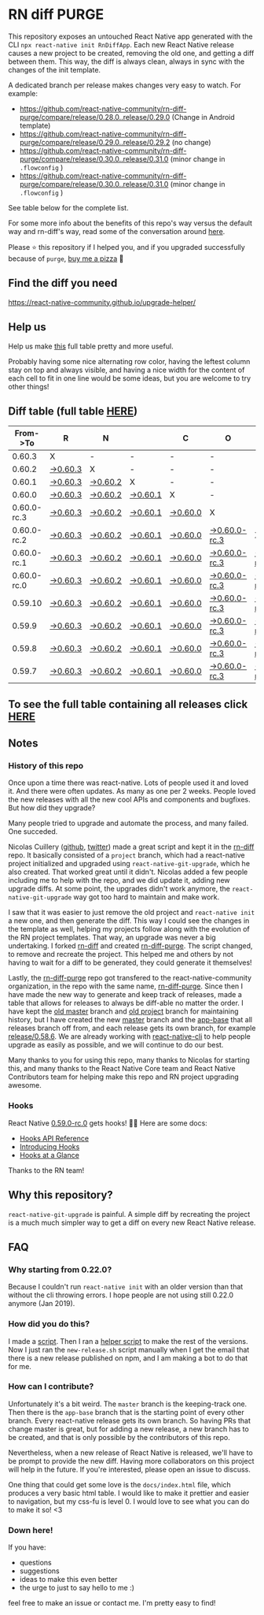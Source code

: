 # RN diff PURGE

This repository exposes an untouched React Native app generated with the CLI
`npx react-native init RnDiffApp`. Each new React Native release causes a new project to be created, removing the old one, and getting a diff between them. This way, the diff is always clean, always in sync with the changes of the init template.

A dedicated branch per release makes changes very easy
to watch. For example:

* https://github.com/react-native-community/rn-diff-purge/compare/release/0.28.0..release/0.29.0
(Change in Android template)
* https://github.com/react-native-community/rn-diff-purge/compare/release/0.29.0..release/0.29.2
(no change)
* https://github.com/react-native-community/rn-diff-purge/compare/release/0.30.0..release/0.31.0
(minor change in `.flowconfig` )
* https://github.com/react-native-community/rn-diff-purge/compare/release/0.30.0..release/0.31.0
(minor change in `.flowconfig` )

See table below for the complete list.

For some more info about the benefits of this repo's way versus the default way and rn-diff's way, read some of the conversation around [here](https://github.com/react-native-community/discussions-and-proposals/issues/68#issuecomment-452227478).

Please :star: this repository if I helped you, and if you upgraded successfully because of `purge`, [buy me a pizza](https://www.buymeacoffee.com/DGWwHVZ4s) :pizza:

## Find the diff you need
https://react-native-community.github.io/upgrade-helper/

## Help us
Help us make [this](https://react-native-community.github.io/rn-diff-purge) full table pretty and more useful.

Probably having some nice alternating row color, having the leftest column stay on top and always visible, and having a nice width for the content of each cell to fit in one line would be some ideas, but you are welcome to try other things!

## Diff table (full table [HERE](https://react-native-community.github.io/rn-diff-purge/))

| From->To    | R                                                                                                               | N                                                                                                               |                                                                                                                 | C                                                                                                               | O                                                                                                                         | R                                                                                                                         | E                                                                                                                         |                                                                                                                       | T                                                                                                            | E                                                                                                          | A                                                                                                          | M   |
| ----------- | --------------------------------------------------------------------------------------------------------------- | --------------------------------------------------------------------------------------------------------------- | --------------------------------------------------------------------------------------------------------------- | --------------------------------------------------------------------------------------------------------------- | ------------------------------------------------------------------------------------------------------------------------- | ------------------------------------------------------------------------------------------------------------------------- | ------------------------------------------------------------------------------------------------------------------------- | --------------------------------------------------------------------------------------------------------------------- | ------------------------------------------------------------------------------------------------------------ | ---------------------------------------------------------------------------------------------------------- | ---------------------------------------------------------------------------------------------------------- | --- |
| 0.60.3      | X                                                                                                               | -                                                                                                               | -                                                                                                               | -                                                                                                               | -                                                                                                                         | -                                                                                                                         | -                                                                                                                         | -                                                                                                                     | -                                                                                                            | -                                                                                                          | -                                                                                                          | -   |
| 0.60.2      | [->0.60.3](https://github.com/react-native-community/rn-diff-purge/compare/release/0.60.2..release/0.60.3)      | X                                                                                                               | -                                                                                                               | -                                                                                                               | -                                                                                                                         | -                                                                                                                         | -                                                                                                                         | -                                                                                                                     | -                                                                                                            | -                                                                                                          | -                                                                                                          | -   |
| 0.60.1      | [->0.60.3](https://github.com/react-native-community/rn-diff-purge/compare/release/0.60.1..release/0.60.3)      | [->0.60.2](https://github.com/react-native-community/rn-diff-purge/compare/release/0.60.1..release/0.60.2)      | X                                                                                                               | -                                                                                                               | -                                                                                                                         | -                                                                                                                         | -                                                                                                                         | -                                                                                                                     | -                                                                                                            | -                                                                                                          | -                                                                                                          | -   |
| 0.60.0      | [->0.60.3](https://github.com/react-native-community/rn-diff-purge/compare/release/0.60.0..release/0.60.3)      | [->0.60.2](https://github.com/react-native-community/rn-diff-purge/compare/release/0.60.0..release/0.60.2)      | [->0.60.1](https://github.com/react-native-community/rn-diff-purge/compare/release/0.60.0..release/0.60.1)      | X                                                                                                               | -                                                                                                                         | -                                                                                                                         | -                                                                                                                         | -                                                                                                                     | -                                                                                                            | -                                                                                                          | -                                                                                                          | -   |
| 0.60.0-rc.3 | [->0.60.3](https://github.com/react-native-community/rn-diff-purge/compare/release/0.60.0-rc.3..release/0.60.3) | [->0.60.2](https://github.com/react-native-community/rn-diff-purge/compare/release/0.60.0-rc.3..release/0.60.2) | [->0.60.1](https://github.com/react-native-community/rn-diff-purge/compare/release/0.60.0-rc.3..release/0.60.1) | [->0.60.0](https://github.com/react-native-community/rn-diff-purge/compare/release/0.60.0-rc.3..release/0.60.0) | X                                                                                                                         | -                                                                                                                         | -                                                                                                                         | -                                                                                                                     | -                                                                                                            | -                                                                                                          | -                                                                                                          | -   |
| 0.60.0-rc.2 | [->0.60.3](https://github.com/react-native-community/rn-diff-purge/compare/release/0.60.0-rc.2..release/0.60.3) | [->0.60.2](https://github.com/react-native-community/rn-diff-purge/compare/release/0.60.0-rc.2..release/0.60.2) | [->0.60.1](https://github.com/react-native-community/rn-diff-purge/compare/release/0.60.0-rc.2..release/0.60.1) | [->0.60.0](https://github.com/react-native-community/rn-diff-purge/compare/release/0.60.0-rc.2..release/0.60.0) | [->0.60.0-rc.3](https://github.com/react-native-community/rn-diff-purge/compare/release/0.60.0-rc.2..release/0.60.0-rc.3) | X                                                                                                                         | -                                                                                                                         | -                                                                                                                     | -                                                                                                            | -                                                                                                          | -                                                                                                          | -   |
| 0.60.0-rc.1 | [->0.60.3](https://github.com/react-native-community/rn-diff-purge/compare/release/0.60.0-rc.1..release/0.60.3) | [->0.60.2](https://github.com/react-native-community/rn-diff-purge/compare/release/0.60.0-rc.1..release/0.60.2) | [->0.60.1](https://github.com/react-native-community/rn-diff-purge/compare/release/0.60.0-rc.1..release/0.60.1) | [->0.60.0](https://github.com/react-native-community/rn-diff-purge/compare/release/0.60.0-rc.1..release/0.60.0) | [->0.60.0-rc.3](https://github.com/react-native-community/rn-diff-purge/compare/release/0.60.0-rc.1..release/0.60.0-rc.3) | [->0.60.0-rc.2](https://github.com/react-native-community/rn-diff-purge/compare/release/0.60.0-rc.1..release/0.60.0-rc.2) | X                                                                                                                         | -                                                                                                                     | -                                                                                                            | -                                                                                                          | -                                                                                                          | -   |
| 0.60.0-rc.0 | [->0.60.3](https://github.com/react-native-community/rn-diff-purge/compare/release/0.60.0-rc.0..release/0.60.3) | [->0.60.2](https://github.com/react-native-community/rn-diff-purge/compare/release/0.60.0-rc.0..release/0.60.2) | [->0.60.1](https://github.com/react-native-community/rn-diff-purge/compare/release/0.60.0-rc.0..release/0.60.1) | [->0.60.0](https://github.com/react-native-community/rn-diff-purge/compare/release/0.60.0-rc.0..release/0.60.0) | [->0.60.0-rc.3](https://github.com/react-native-community/rn-diff-purge/compare/release/0.60.0-rc.0..release/0.60.0-rc.3) | [->0.60.0-rc.2](https://github.com/react-native-community/rn-diff-purge/compare/release/0.60.0-rc.0..release/0.60.0-rc.2) | [->0.60.0-rc.1](https://github.com/react-native-community/rn-diff-purge/compare/release/0.60.0-rc.0..release/0.60.0-rc.1) | X                                                                                                                     | -                                                                                                            | -                                                                                                          | -                                                                                                          | -   |
| 0.59.10     | [->0.60.3](https://github.com/react-native-community/rn-diff-purge/compare/release/0.59.10..release/0.60.3)     | [->0.60.2](https://github.com/react-native-community/rn-diff-purge/compare/release/0.59.10..release/0.60.2)     | [->0.60.1](https://github.com/react-native-community/rn-diff-purge/compare/release/0.59.10..release/0.60.1)     | [->0.60.0](https://github.com/react-native-community/rn-diff-purge/compare/release/0.59.10..release/0.60.0)     | [->0.60.0-rc.3](https://github.com/react-native-community/rn-diff-purge/compare/release/0.59.10..release/0.60.0-rc.3)     | [->0.60.0-rc.2](https://github.com/react-native-community/rn-diff-purge/compare/release/0.59.10..release/0.60.0-rc.2)     | [->0.60.0-rc.1](https://github.com/react-native-community/rn-diff-purge/compare/release/0.59.10..release/0.60.0-rc.1)     | [->0.60.0-rc.0](https://github.com/react-native-community/rn-diff-purge/compare/release/0.59.10..release/0.60.0-rc.0) | X                                                                                                            | -                                                                                                          | -                                                                                                          | -   |
| 0.59.9      | [->0.60.3](https://github.com/react-native-community/rn-diff-purge/compare/release/0.59.9..release/0.60.3)      | [->0.60.2](https://github.com/react-native-community/rn-diff-purge/compare/release/0.59.9..release/0.60.2)      | [->0.60.1](https://github.com/react-native-community/rn-diff-purge/compare/release/0.59.9..release/0.60.1)      | [->0.60.0](https://github.com/react-native-community/rn-diff-purge/compare/release/0.59.9..release/0.60.0)      | [->0.60.0-rc.3](https://github.com/react-native-community/rn-diff-purge/compare/release/0.59.9..release/0.60.0-rc.3)      | [->0.60.0-rc.2](https://github.com/react-native-community/rn-diff-purge/compare/release/0.59.9..release/0.60.0-rc.2)      | [->0.60.0-rc.1](https://github.com/react-native-community/rn-diff-purge/compare/release/0.59.9..release/0.60.0-rc.1)      | [->0.60.0-rc.0](https://github.com/react-native-community/rn-diff-purge/compare/release/0.59.9..release/0.60.0-rc.0)  | [->0.59.10](https://github.com/react-native-community/rn-diff-purge/compare/release/0.59.9..release/0.59.10) | X                                                                                                          | -                                                                                                          | -   |
| 0.59.8      | [->0.60.3](https://github.com/react-native-community/rn-diff-purge/compare/release/0.59.8..release/0.60.3)      | [->0.60.2](https://github.com/react-native-community/rn-diff-purge/compare/release/0.59.8..release/0.60.2)      | [->0.60.1](https://github.com/react-native-community/rn-diff-purge/compare/release/0.59.8..release/0.60.1)      | [->0.60.0](https://github.com/react-native-community/rn-diff-purge/compare/release/0.59.8..release/0.60.0)      | [->0.60.0-rc.3](https://github.com/react-native-community/rn-diff-purge/compare/release/0.59.8..release/0.60.0-rc.3)      | [->0.60.0-rc.2](https://github.com/react-native-community/rn-diff-purge/compare/release/0.59.8..release/0.60.0-rc.2)      | [->0.60.0-rc.1](https://github.com/react-native-community/rn-diff-purge/compare/release/0.59.8..release/0.60.0-rc.1)      | [->0.60.0-rc.0](https://github.com/react-native-community/rn-diff-purge/compare/release/0.59.8..release/0.60.0-rc.0)  | [->0.59.10](https://github.com/react-native-community/rn-diff-purge/compare/release/0.59.8..release/0.59.10) | [->0.59.9](https://github.com/react-native-community/rn-diff-purge/compare/release/0.59.8..release/0.59.9) | X                                                                                                          | -   |
| 0.59.7      | [->0.60.3](https://github.com/react-native-community/rn-diff-purge/compare/release/0.59.7..release/0.60.3)      | [->0.60.2](https://github.com/react-native-community/rn-diff-purge/compare/release/0.59.7..release/0.60.2)      | [->0.60.1](https://github.com/react-native-community/rn-diff-purge/compare/release/0.59.7..release/0.60.1)      | [->0.60.0](https://github.com/react-native-community/rn-diff-purge/compare/release/0.59.7..release/0.60.0)      | [->0.60.0-rc.3](https://github.com/react-native-community/rn-diff-purge/compare/release/0.59.7..release/0.60.0-rc.3)      | [->0.60.0-rc.2](https://github.com/react-native-community/rn-diff-purge/compare/release/0.59.7..release/0.60.0-rc.2)      | [->0.60.0-rc.1](https://github.com/react-native-community/rn-diff-purge/compare/release/0.59.7..release/0.60.0-rc.1)      | [->0.60.0-rc.0](https://github.com/react-native-community/rn-diff-purge/compare/release/0.59.7..release/0.60.0-rc.0)  | [->0.59.10](https://github.com/react-native-community/rn-diff-purge/compare/release/0.59.7..release/0.59.10) | [->0.59.9](https://github.com/react-native-community/rn-diff-purge/compare/release/0.59.7..release/0.59.9) | [->0.59.8](https://github.com/react-native-community/rn-diff-purge/compare/release/0.59.7..release/0.59.8) | X   |

## To see the full table containing all releases click [HERE](https://react-native-community.github.io/rn-diff-purge/)

## Notes

### History of this repo

Once upon a time there was react-native. Lots of people used it and loved it. And there were often updates. As many as one per 2 weeks. People loved the new releases with all the new cool APIs and components and bugfixes. But how did they upgrade?

Many people tried to upgrade and automate the process, and many failed. One succeded.

Nicolas Cuillery ([github](https://github.com/ncuillery), [twitter](https://twitter.com/ncuillery)) made a great script and kept it in the [rn-diff](https://github.com/ncuillery/rn-diff) repo. It basically consisted of a `project` branch, which had a react-native project initialized and upgraded using `react-native-git-upgrade`, which he also created. That worked great until it didn't. Nicolas added a few people including me to help with the repo, and we did update it, adding new upgrade diffs. At some point, the upgrades didn't work anymore, the `react-native-git-upgrade` way got too hard to maintain and make work.

I saw that it was easier to just remove the old project and `react-native init` a new one, and then generate the diff. This way I could see the changes in the template as well, helping my projects follow along with the evolution of the RN project templates. That way, an upgrade was never a big undertaking. I forked [rn-diff](https://github.com/ncuillery/rn-diff) and created [rn-diff-purge](https://github.com/react-native-community/rn-diff-purge). The script changed, to remove and recreate the project. This helped me and others by not having to wait for a diff to be generated, they could generate it themselves!

Lastly, the [rn-diff-purge](https://github.com/react-native-community/rn-diff-purge) repo got transfered to the react-native-community organization, in the repo with the same name, [rn-diff-purge](https://github.com/react-native-community/rn-diff-purge). Since then I have made the new way to generate and keep track of releases, made a table that allows for releases to always be diff-able no matter the order. I have kept the [old master](https://github.com/react-native-community/rn-diff-purge/tree/old/master) branch and [old project](https://github.com/react-native-community/rn-diff-purge/tree/old/project) branch for maintaining history, but I have created the new [master](https://github.com/react-native-community/rn-diff-purge/tree/master) branch and the [app-base](https://github.com/react-native-community/rn-diff-purge/tree/app-base) that all releases branch off from, and each release gets its own branch, for example [release/0.58.6](https://github.com/react-native-community/rn-diff-purge/tree/release/0.58.6). We are already working with [react-native-cli](https://github.com/react-native-community/react-native-cli) to help people upgrade as easily as possible, and we will continue to do our best.

Many thanks to you for using this repo, many thanks to Nicolas for starting this, and many thanks to the React Native Core team and React Native Contributors team for helping make this repo and RN project upgrading awesome.

### Hooks
React Native [0.59.0-rc.0](https://github.com/react-native-community/rn-diff-purge#version-changes) gets hooks! 🎉🥳
Here are some docs:
- [Hooks API Reference](https://reactjs.org/docs/hooks-reference.html)
- [Introducing Hooks](https://reactjs.org/docs/hooks-intro.html)
- [Hooks at a Glance](https://reactjs.org/docs/hooks-overview.html)

Thanks to the RN team!

## Why this repository?
`react-native-git-upgrade` is painful. A simple diff by recreating the project is a much much simpler way to get a diff on every new React Native release.

## FAQ

### Why starting from 0.22.0?

Because I couldn't run `react-native init` with an older version than that without the cli throwing errors. I hope people are not using still 0.22.0 anymore (Jan 2019).

### How did you do this?

I made a [script](https://github.com/react-native-community/rn-diff-purge/blob/master/new-release.sh). Then I ran a [helper script](https://github.com/react-native-community/rn-diff-purge/blob/master/new-release.sh) to make the rest of the versions.
Now I just ran the `new-release.sh` script manually when I get the email that there is a new release published on npm, and I am making a bot to do that for me.

### How can I contribute?

Unfortunately it's a bit weird. The `master` branch is the keeping-track one. Then there is the `app-base` branch that is the starting point of every other branch. Every react-native release gets its own branch. So having PRs that change master is great, but for adding a new release, a new branch has to be created, and that is only possible by the contributors of this repo.

Nevertheless, when a new release of React Native is released, we'll have to be prompt to provide
the new diff. Having more collaborators on this project will help in the future. If you're interested, please open an issue to discuss.

One thing that could get some love is the `docs/index.html` file, which produces a very basic html table. I would like to make it prettier and easier to navigation, but my css-fu is level 0. I would love to see what you can do to make it so! <3

### Down here!

If you have:
- questions
- suggestions
- ideas to make this even better
- the urge to just to say hello to me :)

feel free to make an issue or contact me. I'm pretty easy to find!
